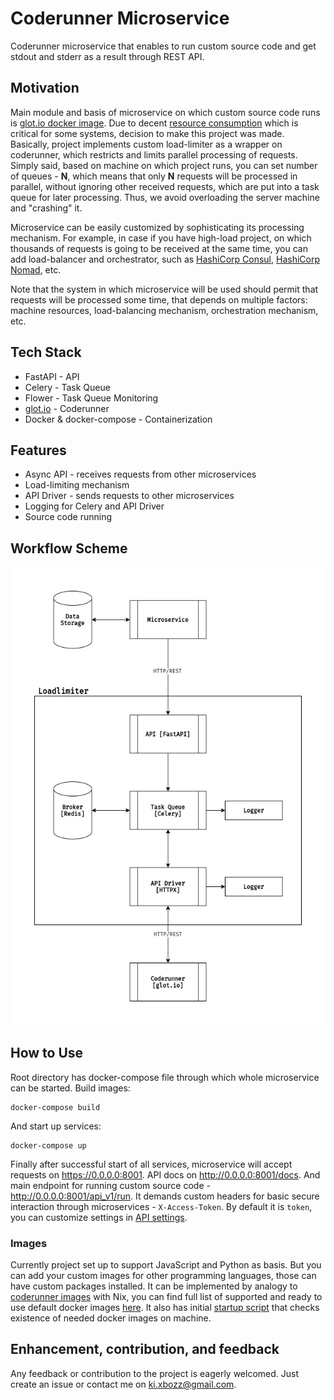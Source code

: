 # Coderunner Microservice
Coderunner microservice that enables to run custom source code and get stdout and stderr as a result through REST API.


## Motivation
Main module and basis of microservice on which custom source code runs is [glot.io docker image](https://github.com/glotcode/docker-run). Due to decent [resource consumption](https://github.com/glotcode/docker-run#performance) which is critical for some systems, decision to make this project was made. Basically, project implements custom load-limiter as a wrapper on coderunner, which restricts and limits parallel processing of requests. Simply said, based on machine on which project runs, you can set number of queues - **N**, which means that only **N** requests will be processed in parallel, without ignoring other received requests, which are put into a task queue for later processing. Thus, we avoid overloading the server machine and "crashing" it.


Microservice can be easily customized by sophisticating its processing mechanism. For example, in case if you have high-load project, on which thousands of requests is going to be received at the same time, you can add load-balancer and orchestrator, such as [HashiCorp Consul](https://www.hashicorp.com/products/consul), [HashiCorp Nomad](https://www.hashicorp.com/products/nomad), etc.


Note that the system in which microservice will be used should permit that requests will be processed some time, that depends on multiple factors: machine resources, load-balancing mechanism, orchestration mechanism, etc.


## Tech Stack
- FastAPI - API
- Celery - Task Queue
- Flower - Task Queue Monitoring
- [glot.io](https://github.com/glotcode/glot) - Coderunner
- Docker & docker-compose - Containerization


## Features
- Async API - receives requests from other microservices
- Load-limiting mechanism
- API Driver - sends requests to other microservices
- Logging for Celery and API Driver
- Source code running


## Workflow Scheme

![workflow_scheme](diagrams/architecture.jpg)

## How to Use

Root directory has docker-compose file through which whole microservice can be started. Build images:
```shell
docker-compose build
```

And start up services:
```shell
docker-compose up
```

Finally after successful start of all services, microservice will accept requests on https://0.0.0.0:8001. API docs on http://0.0.0.0:8001/docs. And main endpoint for running custom source code - http://0.0.0.0:8001/api_v1/run. It demands custom headers for basic secure interaction through microservices - `X-Access-Token`. By default it is `token`, you can customize settings in [API settings](https://github.com/raisultan/coderunner-service/blob/main/loadlimiter/app/config/settings.py).

### Images

Currently project set up to support JavaScript and Python as basis. But you can add your custom images for other programming languages, those can have custom packages installed. It can be implemented by analogy to [coderunner images](https://github.com/raisultan/coderunner-service/tree/main/coderunner) with Nix, you can find full list of supported and ready to use default docker images [here](https://github.com/glotcode/glot-images). It also has initial [startup script](https://github.com/raisultan/coderunner-service/blob/main/coderunner/scripts/check_dependency_images_exist.sh) that checks existence of needed docker images on machine.


## Enhancement, contribution, and feedback
Any feedback or contribution to the project is eagerly welcomed. Just create an issue or contact me on ki.xbozz@gmail.com.
